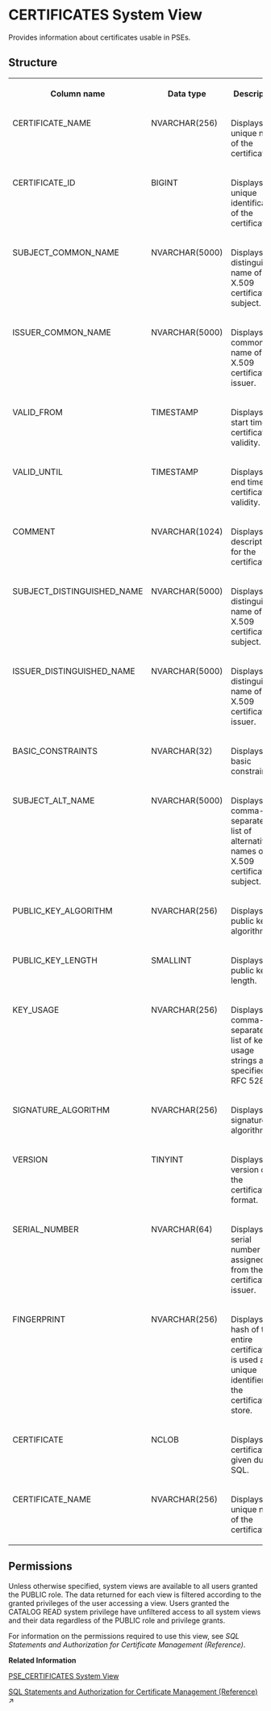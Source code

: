 <!-- loiod076e2b58332452c878cf46ab2d56cdc -->

# CERTIFICATES System View

Provides information about certificates usable in PSEs.



## Structure


<table>
<tr>
<th valign="top">

Column name

</th>
<th valign="top">

Data type

</th>
<th valign="top">

Description

</th>
</tr>
<tr>
<td valign="top">

CERTIFICATE\_NAME

</td>
<td valign="top">

NVARCHAR\(256\)

</td>
<td valign="top">

Displays the unique name of the certificate.

</td>
</tr>
<tr>
<td valign="top">

CERTIFICATE\_ID

</td>
<td valign="top">

BIGINT

</td>
<td valign="top">

Displays the unique identification of the certificate.

</td>
</tr>
<tr>
<td valign="top">

SUBJECT\_COMMON\_NAME

</td>
<td valign="top">

NVARCHAR\(5000\)

</td>
<td valign="top">

Displays the distinguished name of the X.509 certificate subject.

</td>
</tr>
<tr>
<td valign="top">

ISSUER\_COMMON\_NAME

</td>
<td valign="top">

NVARCHAR\(5000\)

</td>
<td valign="top">

Displays the common name of the X.509 certificate issuer.

</td>
</tr>
<tr>
<td valign="top">

VALID\_FROM

</td>
<td valign="top">

TIMESTAMP

</td>
<td valign="top">

Displays the start time of certificate's validity.

</td>
</tr>
<tr>
<td valign="top">

VALID\_UNTIL

</td>
<td valign="top">

TIMESTAMP

</td>
<td valign="top">

Displays the end time of certificate's validity.

</td>
</tr>
<tr>
<td valign="top">

COMMENT

</td>
<td valign="top">

NVARCHAR\(1024\)

</td>
<td valign="top">

Displays the description for the certificate.

</td>
</tr>
<tr>
<td valign="top">

SUBJECT\_DISTINGUISHED\_NAME

</td>
<td valign="top">

NVARCHAR\(5000\)

</td>
<td valign="top">

Displays the distinguished name of the X.509 certificate subject.

</td>
</tr>
<tr>
<td valign="top">

ISSUER\_DISTINGUISHED\_NAME

</td>
<td valign="top">

NVARCHAR\(5000\)

</td>
<td valign="top">

Displays the distinguished name of the X.509 certificate issuer.

</td>
</tr>
<tr>
<td valign="top">

BASIC\_CONSTRAINTS

</td>
<td valign="top">

NVARCHAR\(32\)

</td>
<td valign="top">

Displays the basic constraints.

</td>
</tr>
<tr>
<td valign="top">

SUBJECT\_ALT\_NAME

</td>
<td valign="top">

NVARCHAR\(5000\)

</td>
<td valign="top">

Displays the comma-separated list of alternative names of the X.509 certificate subject.

</td>
</tr>
<tr>
<td valign="top">

PUBLIC\_KEY\_ALGORITHM

</td>
<td valign="top">

NVARCHAR\(256\)

</td>
<td valign="top">

Displays the public key algorithm.

</td>
</tr>
<tr>
<td valign="top">

PUBLIC\_KEY\_LENGTH

</td>
<td valign="top">

SMALLINT

</td>
<td valign="top">

Displays the public key length.

</td>
</tr>
<tr>
<td valign="top">

KEY\_USAGE

</td>
<td valign="top">

NVARCHAR\(256\)

</td>
<td valign="top">

Displays the comma-separated list of key usage strings as specified in RFC 5280.

</td>
</tr>
<tr>
<td valign="top">

SIGNATURE\_ALGORITHM

</td>
<td valign="top">

NVARCHAR\(256\)

</td>
<td valign="top">

Displays the signature algorithm.

</td>
</tr>
<tr>
<td valign="top">

VERSION

</td>
<td valign="top">

TINYINT

</td>
<td valign="top">

Displays the version of the certificate format.

</td>
</tr>
<tr>
<td valign="top">

SERIAL\_NUMBER

</td>
<td valign="top">

NVARCHAR\(64\)

</td>
<td valign="top">

Displays the serial number as assigned from the certificate issuer.

</td>
</tr>
<tr>
<td valign="top">

FINGERPRINT

</td>
<td valign="top">

NVARCHAR\(256\)

</td>
<td valign="top">

Displays the hash of the entire certificate. It is used as a unique identifier in the certificate store.

</td>
</tr>
<tr>
<td valign="top">

CERTIFICATE

</td>
<td valign="top">

NCLOB

</td>
<td valign="top">

Displays the certificate as given during SQL.

</td>
</tr>
<tr>
<td valign="top">

CERTIFICATE\_NAME

</td>
<td valign="top">

NVARCHAR\(256\)

</td>
<td valign="top">

Displays the unique name of the certificate.

</td>
</tr>
</table>



<a name="loiod076e2b58332452c878cf46ab2d56cdc__section_bbs_ppd_tfb"/>

## Permissions

Unless otherwise specified, system views are available to all users granted the PUBLIC role. The data returned for each view is filtered according to the granted privileges of the user accessing a view. Users granted the CATALOG READ system privilege have unfiltered access to all system views and their data regardless of the PUBLIC role and privilege grants.

For information on the permissions required to use this view, see *SQL Statements and Authorization for Certificate Management \(Reference\)*.

**Related Information**  


[PSE\_CERTIFICATES System View](pse-certificates-system-view-0184e53.md "Provides information about certificates used in PSEs.")

[SQL Statements and Authorization for Certificate Management (Reference)](https://help.sap.com/viewer/a1317de16a1e41a6b0ff81849d80713c/2023_4_QRC/en-US/f32bcc9c4b734f24bedaf6253e7981d6.html "All administration tasks related to the management of public-key certificates (and public keys) can be performed using SQL.") :arrow_upper_right:

